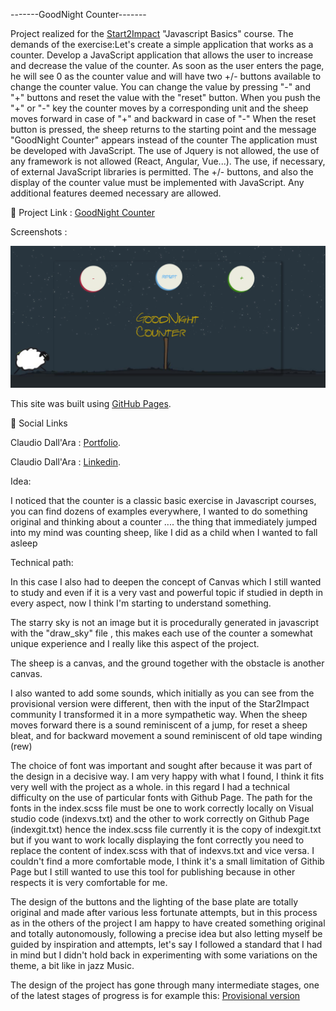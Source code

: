 -------GoodNight Counter-------

Project realized for the [Start2Impact](https://www.start2impact.it/) "Javascript Basics" course.
The demands of the exercise:Let's create a simple application that works as a counter.
Develop a JavaScript application that allows the user to increase and decrease the value of the counter.
As soon as the user enters the page, he will see 0 as the counter value and will have two +/- buttons available to change the counter value.
You can change the value by pressing "-" and "+" buttons and reset the value with the "reset" button.
When you push the "+" or "-" key the counter moves by a corresponding unit and the sheep moves forward in case of "+" and backward in case of "-"
When the reset button is pressed, the sheep returns to the starting point and the message "GoodNight Counter" appears instead of the counter
The application must be developed with JavaScript. The use of Jquery is not allowed, the use of any framework is not allowed (React, Angular, Vue...).
The use, if necessary, of external JavaScript libraries is permitted.
The +/- buttons, and also the display of the counter value must be implemented with JavaScript.
Any additional features deemed necessary are allowed.

🔗 Project Link : [GoodNight Counter](https://boobagreen.github.io/sheep-counter/)

Screenshots :

![It shows the 3 colored control buttons , a starry sky, the sheep that will move back and forth , the fence and the ground . In the middle the project name which will be replaced by the counter value when activated](/assets/img/scr.png)

This site was built using [GitHub Pages](https://pages.github.com/).

🔗 Social Links

Claudio Dall'Ara : [Portfolio](https://boobagreen.github.io/portfolio/).

Claudio Dall'Ara : [Linkedin](https://www.linkedin.com/in/claudio-dall-ara-244816175/).

Idea:

I noticed that the counter is a classic basic exercise in Javascript courses, you can find dozens of examples everywhere, I wanted to do something original and thinking about a counter .... the thing that immediately jumped into my mind was counting sheep, like I did as a child when I wanted to fall asleep

Technical path:

In this case I also had to deepen the concept of Canvas which I still wanted to study and even if it is a very vast and powerful topic if studied in depth in every aspect, now I think I'm starting to understand something.

The starry sky is not an image but it is procedurally generated in javascript with the "draw_sky" file , this makes each use of the counter a somewhat unique experience and I really like this aspect of the project.

The sheep is a canvas, and the ground together with the obstacle is another canvas.

I also wanted to add some sounds, which initially as you can see from the provisional version were different, then with the input of the Star2Impact community I transformed it in a more sympathetic way.
When the sheep moves forward there is a sound reminiscent of a jump, for reset a sheep bleat, and for backward movement a sound reminiscent of old tape winding (rew)

The choice of font was important and sought after because it was part of the design in a decisive way. I am very happy with what I found, I think it fits very well with the project as a whole.
in this regard I had a technical difficulty on the use of particular fonts with Github Page. The path for the fonts in the index.scss file must be one to work correctly locally on Visual studio code (indexvs.txt) and the other to work correctly on Github Page (indexgit.txt) hence the index.scss file currently it is the copy of indexgit.txt but if you want to work locally displaying the font correctly you need to replace the content of index.scss with that of indexvs.txt and vice versa.
I couldn't find a more comfortable mode, I think it's a small limitation of Githib Page but I still wanted to use this tool for publishing because in other respects it is very comfortable for me.

The design of the buttons and the lighting of the base plate are totally original and made after various less fortunate attempts, but in this process as in the others of the project I am happy to have created something original and totally autonomously, following a precise idea but also letting myself be guided by inspiration and attempts, let's say I followed a standard that I had in mind but I didn't hold back in experimenting with some variations on the theme, a bit like in jazz Music.

The design of the project has gone through many intermediate stages, one of the latest stages of progress is for example this: [Provisional version](https://boobagreen.github.io/Counter/)
